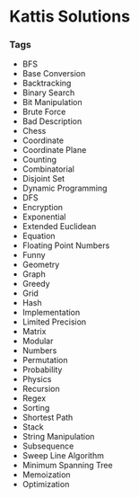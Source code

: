 # Kattis Solutions
### Tags
+ BFS
+ Base Conversion
+ Backtracking
+ Binary Search
+ Bit Manipulation
+ Brute Force
+ Bad Description
+ Chess
+ Coordinate
+ Coordinate Plane
+ Counting
+ Combinatorial
+ Disjoint Set
+ Dynamic Programming
+ DFS
+ Encryption
+ Exponential
+ Extended Euclidean
+ Equation
+ Floating Point Numbers
+ Funny
+ Geometry
+ Graph
+ Greedy
+ Grid
+ Hash
+ Implementation
+ Limited Precision
+ Matrix
+ Modular
+ Numbers
+ Permutation
+ Probability
+ Physics
+ Recursion
+ Regex
+ Sorting
+ Shortest Path
+ Stack
+ String Manipulation
+ Subsequence
+ Sweep Line Algorithm
+ Minimum Spanning Tree
+ Memoization
+ Optimization
